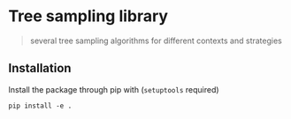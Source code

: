 # Tree sampling library
> several tree sampling algorithms for different contexts and strategies

## Installation

Install the package through pip with (`setuptools` required)

```shell
pip install -e .
```